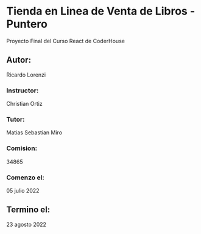 # Tienda en Linea de Venta de Libros - Puntero

Proyecto Final del Curso React de CoderHouse

## Autor:

Ricardo Lorenzi

### Instructor:

Christian Ortiz

### Tutor:

Matias Sebastian Miro

### Comision:

34865

### Comenzo el:

05 julio 2022

## Termino el:

23 agosto 2022
